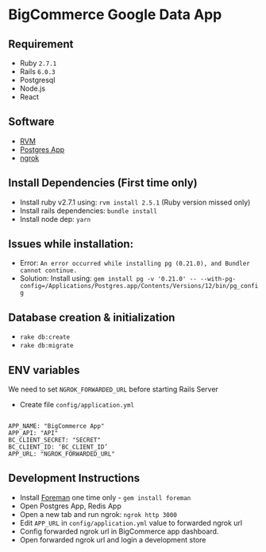 # BigCommerce Google Data App

## Requirement
- Ruby `2.7.1`
- Rails `6.0.3`
- Postgresql
- Node.js
- React

## Software
- [RVM](https://rvm.io/)
- [Postgres App](https://postgresapp.com/)
- [ngrok](https://ngrok.com/)

## Install Dependencies (First time only)
- Install ruby v2.7.1 using: `rvm install 2.5.1` (Ruby version missed only)
- Install rails dependencies: `bundle install`
- Install node dep: `yarn`

## Issues while installation:
- Error: `An error occurred while installing pg (0.21.0), and Bundler cannot continue.`
- Solution: Install using: `gem install pg -v '0.21.0' -- --with-pg-config=/Applications/Postgres.app/Contents/Versions/12/bin/pg_config`

## Database creation & initialization
- `rake db:create`
- `rake db:migrate`

## ENV variables
We need to set `NGROK_FORWARDED_URL` before starting Rails Server

- Create file `config/application.yml`
```.env

APP_NAME: "BigCommerce App"
APP_API: "API"
BC_CLIENT_SECRET: "SECRET"
BC_CLIENT_ID: ‘BC_CLIENT_ID’
APP_URL: "NGROK_FORWARDED_URL"
```

## Development Instructions
- Install [Foreman](https://mattstauffer.com/blog/using-a-procfile-to-streamline-your-local-development/) one time only - `gem install foreman`
- Open Postgres App, Redis App
- Open a new tab and run ngrok: `ngrok http 3000`
- Edit `APP_URL` in `config/application.yml` value to forwarded ngrok url
- Config forwarded ngrok url in BigCommerce app dashboard.
- Open forwarded ngrok url and login a development store